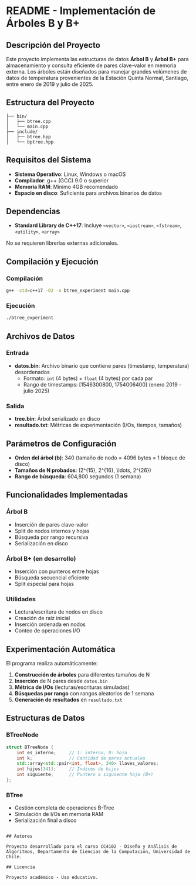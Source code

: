 # README - Implementación de Árboles B y B+

## Descripción del Proyecto

Este proyecto implementa las estructuras de datos **Árbol B** y **Árbol B+** para almacenamiento y consulta eficiente de pares clave-valor en memoria externa. Los árboles están diseñados para manejar grandes volúmenes de datos de temperatura provenientes de la Estación Quinta Normal, Santiago, entre enero de 2019 y julio de 2025.

## Estructura del Proyecto

```
├── bin/    
│   ├── btree.cpp      
│   └── main.cpp  
├── include/
│   ├── btree.hpp       
│   └── bptree.hpp              
```

## Requisitos del Sistema

- **Sistema Operativo**: Linux, Windows o macOS
- **Compilador**: g++ (GCC) 9.0 o superior
- **Memoria RAM**: Mínimo 4GB recomendado
- **Espacio en disco**: Suficiente para archivos binarios de datos

## Dependencias

- **Standard Library de C++17**: Incluye `<vector>`, `<iostream>`, `<fstream>`, `<utility>`, `<array>`

No se requieren librerías externas adicionales.

## Compilación y Ejecución

### Compilación

```bash
g++ -std=c++17 -O2 -o btree_experiment main.cpp
```

### Ejecución

```bash
./btree_experiment
```

## Archivos de Datos

### Entrada
- **datos.bin**: Archivo binario que contiene pares (timestamp, temperatura) desordenados
  - Formato: `int` (4 bytes) + `float` (4 bytes) por cada par
  - Rango de timestamps: [1546300800, 1754006400] (enero 2019 - julio 2025)

### Salida
- **tree.bin**: Árbol serializado en disco
- **resultado.txt**: Métricas de experimentación (I/Os, tiempos, tamaños)

## Parámetros de Configuración

- **Orden del árbol (b)**: 340 (tamaño de nodo = 4096 bytes = 1 bloque de disco)
- **Tamaños de N probados**: \(2^{15}, 2^{16}, \ldots, 2^{26}\)
- **Rango de búsqueda**: 604,800 segundos (1 semana)

## Funcionalidades Implementadas

### Árbol B
- Inserción de pares clave-valor
- Split de nodos internos y hojas
- Búsqueda por rango recursiva
- Serialización en disco

### Árbol B+ (en desarrollo)
- Inserción con punteros entre hojas
- Búsqueda secuencial eficiente
- Split especial para hojas

### Utilidades
- Lectura/escritura de nodos en disco
- Creación de raíz inicial
- Inserción ordenada en nodos
- Conteo de operaciones I/O

## Experimentación Automática

El programa realiza automáticamente:

1. **Construcción de árboles** para diferentes tamaños de N
2. **Inserción** de N pares desde `datos.bin`
3. **Métrica de I/Os** (lecturas/escrituras simuladas)
4. **Búsquedas por rango** con rangos aleatorios de 1 semana
5. **Generación de resultados** en `resultado.txt`

## Estructuras de Datos

### BTreeNode
```cpp
struct BTreeNode {
    int es_interno;     // 1: interno, 0: hoja
    int k;              // Cantidad de pares actuales
    std::array<std::pair<int, float>, 340> llaves_valores;
    int hijos[341];     // Índices de hijos
    int siguiente;      // Puntero a siguiente hoja (B+)
};
```

### BTree
- Gestión completa de operaciones B-Tree
- Simulación de I/Os en memoria RAM
- Serialización final a disco

```

## Autores

Proyecto desarrollado para el curso CC4102 - Diseño y Análisis de Algoritmos, Departamento de Ciencias de la Computación, Universidad de Chile.

## Licencia

Proyecto académico - Uso educativo.